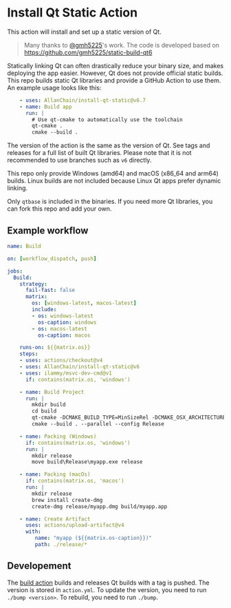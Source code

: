# Install Qt Static Action

This action will install and set up a static version of Qt.

> Many thanks to [@gmh5225](https://github.com/gmh5225)'s work.
> The code is developed based on https://github.com/gmh5225/static-build-qt6

Statically linking Qt can often drastically reduce your binary size, and makes deploying the app easier. However, Qt does not provide official static builds. This repo builds static Qt libraries and provide a GitHub Action to use them. An example usage looks like this:
```yaml
    - uses: AllanChain/install-qt-static@v6.7
    - name: Build app
      run: |
        # Use qt-cmake to automatically use the toolchain
        qt-cmake .
        cmake --build .
```
The version of the action is the same as the version of Qt. See tags and releases for a full list of built Qt libraries. Please note that it is not recommended to use branches such as `v6` directly.

This repo only provide Windows (amd64) and macOS (x86_64 and arm64) builds. Linux builds are not included because Linux Qt apps prefer dynamic linking.

Only `qtbase` is included in the binaries. If you need more Qt libraries, you can fork this repo and add your own.

## Example workflow

```yaml
name: Build

on: [workflow_dispatch, push]

jobs:
  Build:
    strategy:
      fail-fast: false
      matrix:
        os: [windows-latest, macos-latest]
        include:
        - os: windows-latest
          os-caption: windows
        - os: macos-latest
          os-caption: macos

    runs-on: ${{matrix.os}}
    steps:
    - uses: actions/checkout@v4
    - uses: AllanChain/install-qt-static@v6
    - uses: ilammy/msvc-dev-cmd@v1
      if: contains(matrix.os, 'windows')

    - name: Build Project
      run: |
        mkdir build
        cd build
        qt-cmake -DCMAKE_BUILD_TYPE=MinSizeRel -DCMAKE_OSX_ARCHITECTURES="x86_64;arm64" ..
        cmake --build . --parallel --config Release

    - name: Packing (Windows)
      if: contains(matrix.os, 'windows')
      run: |
        mkdir release
        move build\Release\myapp.exe release

    - name: Packing (macOs)
      if: contains(matrix.os, 'macos')
      run: |
        mkdir release
        brew install create-dmg
        create-dmg release/myapp.dmg build/myapp.app

    - name: Create Artifact
      uses: actions/upload-artifact@v4
      with:
         name: "myapp (${{matrix.os-caption}})"
         path: ./release/*
```

## Developement

The [build action](.github/workflows/build.yml) builds and releases Qt builds with a tag is pushed. The version is stored in `action.yml`. To update the version, you need to run `./bump <version>`. To rebuild, you need to run `./bump`.
